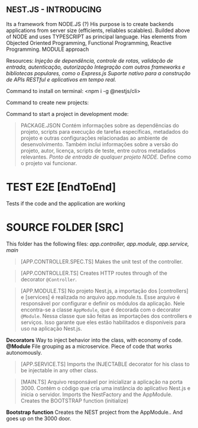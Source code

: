 ## NEST.JS - INTRODUCING
Its a framework from NODE.JS (?)
His purpose is to create backends applications from server size (efficients, reliables scalables).
Builded above of NODE and uses TYPESCRIPT as principal language.
Has elements from Objected Oriented Programming, Functional Programming, Reactive Programming.
MODULE approach

Resources:
_Injeção de dependência, controle de rotas, validação de entrada, autenticação, autorização_
_Integração com outros frameworks e bibliotecas populares, como o Express.js_
_Suporte nativo para a construção de APIs RESTful e aplicativos em tempo real._

Command to install on terminal:
    <npm i -g @nestjs/cli> <!-- -g : means that the package will be installed globalment | cli : command line interface -->

Command to create new projects:
    <nest new nome-do-projeto>

Command to start a project in development mode:
    <npm run start:dev>


> PACKAGE.JSON
Contém informações sobre as dependências do projeto, scripts para execução de tarefas específicas, metadados do projeto e outras configurações relacionadas ao ambiente de desenvolvimento. Também inclui informações sobre a versão do projeto, autor, licença, scripts de teste, entre outros metadados relevantes.
_Ponto de entrada de qualquer projeto NODE._ Define como o projeto vai funcionar.


# TEST E2E [EndToEnd] <!-- de ponta a ponta -->
Tests if the code and the application are working


# SOURCE FOLDER [SRC]
This folder has the following files:
    _app.controller,_
    _app.module,_
    _app.service,_
    _main_
<!-- every code begins, on NEST, from the MAIN.TS -->

> [APP.CONTROLLER.SPEC.TS]
Makes the unit test of the controller.

> [APP.CONTROLLER.TS]
Creates HTTP routes through of the decorator `@Controller`.

> [APP.MODULE.TS]
No projeto Nest.js, a importação dos [controllers] e [services] é realizada no arquivo app.module.ts. Esse arquivo é responsável por configurar e definir os módulos da aplicação.
Nele encontra-se a classe  ``AppModule``, que é decorada com o decorator ``@Module``. Nessa classe que são feitas as importações dos controllers e serviços.
Isso garante que eles estão habilitados e disponíveis para uso na aplicação Nest.js.

__Decorators__
Way to inject behavior into the class, with economy of code.
__@Module__
File grouping as a microservice.
Piece of code that works autonomously. <!-- can be imported to be used in anothe code -->

> [APP.SERVICE.TS]
Imports the INJECTABLE decorator for his class to be injectable in any other class.
<!-- Dependency Injection -->

> [MAIN.TS]
Arquivo responsável por inicializar a aplicação na porta 3000.
Contém o código que cria uma instância do aplicativo Nest.js e inicia o servidor.
Imports the NestFactory and the AppModule.
Creates the BOOTSTRAP function (initialize)

__Bootstrap function__
Creates the NEST project from the AppModule..
And goes up on the 3000 door.